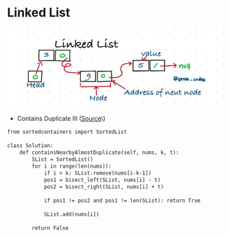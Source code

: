 # Linked List

 

![](.gitbook/assets/image%20%2811%29.png)

* Contains Duplicate III \([Source](https://leetcode.com/explore/challenge/card/september-leetcoding-challenge/554/week-1-september-1st-september-7th/3446/discuss/824603/Python-SortedList-O%28n-log-k%29-solution-explained.)\)

```text
from sortedcontainers import SortedList

class Solution:
    def containsNearbyAlmostDuplicate(self, nums, k, t):
        SList = SortedList()
        for i in range(len(nums)):
            if i > k: SList.remove(nums[i-k-1])   
            pos1 = bisect_left(SList, nums[i] - t)
            pos2 = bisect_right(SList, nums[i] + t)
            
            if pos1 != pos2 and pos1 != len(SList): return True
            
            SList.add(nums[i])
        
        return False
```

